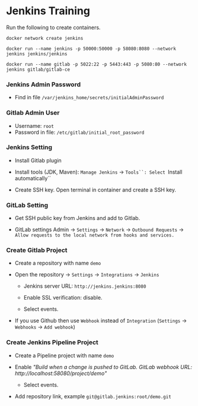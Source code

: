 # Jenkins Training

Run the following to create containers.

```
docker network create jenkins

docker run --name jenkins -p 50000:50000 -p 58080:8080 --network jenkins jenkins/jenkins

docker run --name gitlab -p 5022:22 -p 5443:443 -p 5080:80 --network jenkins gitlab/gitlab-ce
```

### Jenkins Admin Password

- Find in file `/var/jenkins_home/secrets/initialAdminPassword`

### Gitlab Admin User

- Username: `root`
- Password in file: `/etc/gitlab/initial_root_password`

### Jenkins Setting

- Install Gitlab plugin

- Install tools (JDK, Maven): `Manage Jenkins` -> `Tools``: Select `Install automatically``

- Create SSH key. Open terminal in container and create a SSH key.

### GitLab Setting

- Get SSH public key from Jenkins and add to Gitlab.

- GitLab settings Admin -> `Settings` -> `Network` -> `Outbound Requests` -> `Allow requests to the local network from hooks and services.`

### Create Gitlab Project

- Create a repository with name `demo`

- Open the repository -> `Settings` -> `Integrations` -> `Jenkins`

  - Jenkins server URL: `http://jenkins.jenkins:8080`

  - Enable SSL verification: disable.

  - Select events.

- If you use Github then use `Webhook` instead of `Integration` (`Settings` -> `Webhooks` -> `Add webhook`)

### Create Jenkins Pipeline Project

- Create a Pipeline project with name `demo`

- Enable _"Build when a change is pushed to GitLab. GitLab webhook URL: http://localhost:58080/project/demo"_

  - Select events.

- Add repository link, example `git@gitlab.jenkins:root/demo.git`
